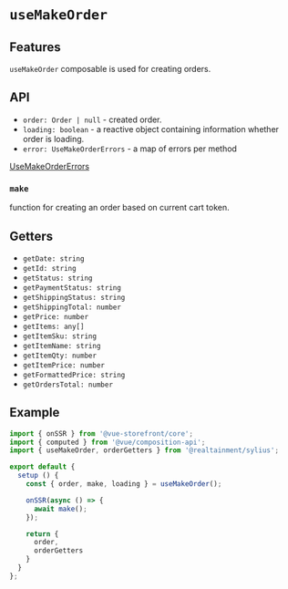# `useMakeOrder`

## Features

`useMakeOrder` composable is used for creating orders.

## API

* `order: Order | null` - created order.
* `loading: boolean` - a reactive object containing information whether order is loading.
* `error: UseMakeOrderErrors` - a map of errors per method

[UseMakeOrderErrors](https://docs.vuestorefront.io/v2/reference/api/core.usemakeordererrors.html)


### `make`
function for creating an order based on current cart token.


## Getters

* `getDate: string`
* `getId: string`
* `getStatus: string`
* `getPaymentStatus: string`
* `getShippingStatus: string`
* `getShippingTotal: number`
* `getPrice: number`
* `getItems: any[]`
* `getItemSku: string`
* `getItemName: string`
* `getItemQty: number`
* `getItemPrice: number`
* `getFormattedPrice: string`
* `getOrdersTotal: number`


## Example

```js
import { onSSR } from '@vue-storefront/core';
import { computed } from '@vue/composition-api';
import { useMakeOrder, orderGetters } from '@realtainment/sylius';

export default {
  setup () {
    const { order, make, loading } = useMakeOrder();

    onSSR(async () => {
      await make();
    });

    return {
      order,
      orderGetters
    }
  }
};
```
